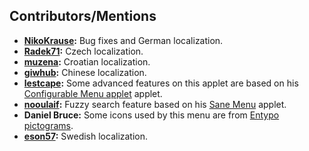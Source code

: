 ## Contributors/Mentions

- **[NikoKrause](https://github.com/NikoKrause):** Bug fixes and German localization.
- **[Radek71](https://github.com/Radek71):** Czech localization.
- **[muzena](https://github.com/muzena):** Croatian localization.
- **[giwhub](https://github.com/giwhub):** Chinese localization.
- **[lestcape](https://github.com/lestcape):** Some advanced features on this applet are based on his [Configurable Menu applet](https://github.com/lestcape/Configurable-Menu) applet.
- **[nooulaif](https://github.com/nooulaif):** Fuzzy search feature based on his [Sane Menu](https://cinnamon-spices.linuxmint.com/applets/view/258) applet.
- **Daniel Bruce:** Some icons used by this menu are from [Entypo pictograms](www.entypo.com).
- **[eson57](https://github.com/eson57):** Swedish localization.
